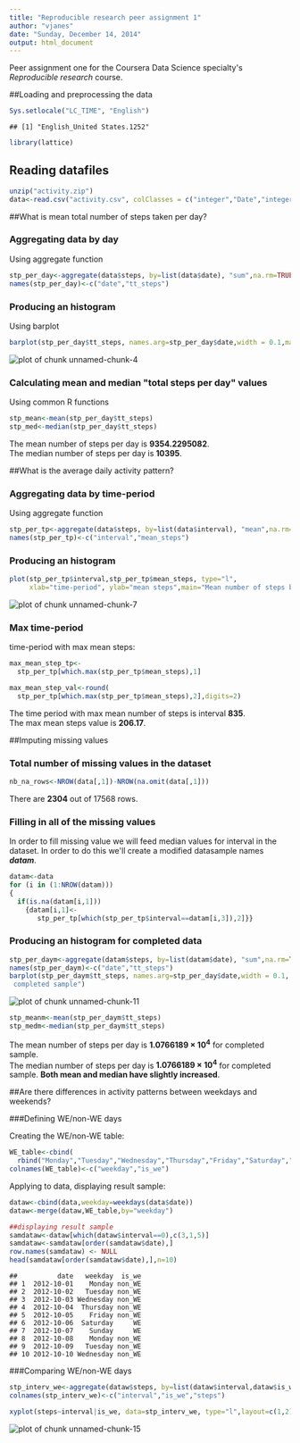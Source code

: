 ```yaml
---
title: "Reproducible research peer assignment 1"
author: "vjanes"
date: "Sunday, December 14, 2014"
output: html_document
---
```


Peer assignment one for the Coursera Data Science specialty's *Reproducible research* course.

##Loading and preprocessing the data

```r
Sys.setlocale("LC_TIME", "English")
```

```
## [1] "English_United States.1252"
```

```r
library(lattice)
```

## Reading datafiles


```r
unzip("activity.zip")
data<-read.csv("activity.csv", colClasses = c("integer","Date","integer"))
```

##What is mean total number of steps taken per day?

### Aggregating data by day
Using aggregate function

```r
stp_per_day<-aggregate(data$steps, by=list(data$date), "sum",na.rm=TRUE, na.action=NULL)
names(stp_per_day)<-c("date","tt_steps")
```


### Producing an histogram
Using barplot


```r
barplot(stp_per_day$tt_steps, names.arg=stp_per_day$date,width = 0.1,main="Total number of steps by day")
```

![plot of chunk unnamed-chunk-4](figure/unnamed-chunk-4-1.png) 



### Calculating mean and median "total steps per day" values
Using common R functions


```r
stp_mean<-mean(stp_per_day$tt_steps)
stp_med<-median(stp_per_day$tt_steps)  
```

The mean number of steps per day is **9354.2295082**.  
The median number of steps per day is **10395**.

##What is the average daily activity pattern?

### Aggregating data by time-period
Using aggregate function

```r
stp_per_tp<-aggregate(data$steps, by=list(data$interval), "mean",na.rm=TRUE, na.action=NULL)
names(stp_per_tp)<-c("interval","mean_steps")
```

### Producing an histogram


```r
plot(stp_per_tp$interval,stp_per_tp$mean_steps, type="l",
     xlab="time-period", ylab="mean steps",main="Mean number of steps by time-period")
```

![plot of chunk unnamed-chunk-7](figure/unnamed-chunk-7-1.png) 

### Max time-period
time-period with max mean steps:


```r
max_mean_step_tp<-
  stp_per_tp[which.max(stp_per_tp$mean_steps),1]

max_mean_step_val<-round(
  stp_per_tp[which.max(stp_per_tp$mean_steps),2],digits=2)
```

The time period with max mean number of steps is interval **835**.  
The max mean steps value is **206.17**.

##Imputing missing values

### Total number of missing values in the dataset


```r
nb_na_rows<-NROW(data[,1])-NROW(na.omit(data[,1]))
```
There are **2304** out of 17568 rows.

###  Filling in all of the missing values
In order to fill missing value we will feed median values for interval in the dataset. In order to do this we'll create a modified datasample names _**datam**_.


```r
datam<-data
for (i in (1:NROW(datam)))
{
  if(is.na(datam[i,1]))
    {datam[i,1]<-
       stp_per_tp[which(stp_per_tp$interval==datam[i,3]),2]}}
```

### Producing an histogram for completed data


```r
stp_per_daym<-aggregate(datam$steps, by=list(datam$date), "sum",na.rm=TRUE, na.action=NULL)
names(stp_per_daym)<-c("date","tt_steps")
barplot(stp_per_daym$tt_steps, names.arg=stp_per_day$date,width = 0.1, main = "Total steps per day, 
 completed sample")
```

![plot of chunk unnamed-chunk-11](figure/unnamed-chunk-11-1.png) 



```r
stp_meanm<-mean(stp_per_daym$tt_steps)
stp_medm<-median(stp_per_daym$tt_steps)  
```

The mean number of steps per day is **1.0766189 &times; 10<sup>4</sup>** for completed sample.  
The median number of steps per day is **1.0766189 &times; 10<sup>4</sup>** for completed sample.  **Both mean and median have slightly increased**.

##Are there differences in activity patterns between weekdays and weekends?

###Defining WE/non-WE days

Creating the WE/non-WE table:

```r
WE_table<-cbind(
  rbind("Monday","Tuesday","Wednesday","Thursday","Friday","Saturday","Sunday"),rbind("non_WE","non_WE","non_WE","non_WE","non_WE","WE","WE"))
colnames(WE_table)<-c("weekday","is_we")
```
Applying to data, displaying result sample:

```r
dataw<-cbind(data,weekday=weekdays(data$date))
dataw<-merge(dataw,WE_table,by="weekday")

##displaying result sample
samdataw<-dataw[which(dataw$interval==0),c(3,1,5)]
samdataw<-samdataw[order(samdataw$date),]
row.names(samdataw) <- NULL 
head(samdataw[order(samdataw$date),],n=10)
```

```
##          date   weekday  is_we
## 1  2012-10-01    Monday non_WE
## 2  2012-10-02   Tuesday non_WE
## 3  2012-10-03 Wednesday non_WE
## 4  2012-10-04  Thursday non_WE
## 5  2012-10-05    Friday non_WE
## 6  2012-10-06  Saturday     WE
## 7  2012-10-07    Sunday     WE
## 8  2012-10-08    Monday non_WE
## 9  2012-10-09   Tuesday non_WE
## 10 2012-10-10 Wednesday non_WE
```

###Comparing WE/non-WE days


```r
stp_interv_we<-aggregate(dataw$steps, by=list(dataw$interval,dataw$is_we), "mean",na.rm=TRUE, na.action=NULL)
colnames(stp_interv_we)<-c("interval","is_we","steps")

xyplot(steps~interval|is_we, data=stp_interv_we, type="l",layout=c(1,2))
```

![plot of chunk unnamed-chunk-15](figure/unnamed-chunk-15-1.png) 

